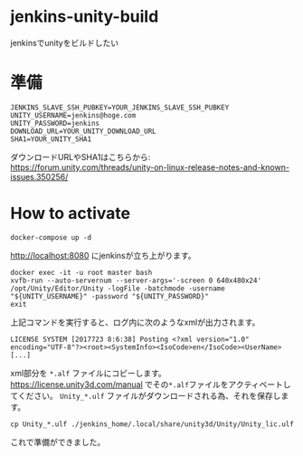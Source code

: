 # jenkins-unity-build
jenkinsでunityをビルドしたい

# 準備

``` .env
JENKINS_SLAVE_SSH_PUBKEY=YOUR_JENKINS_SLAVE_SSH_PUBKEY
UNITY_USERNAME=jenkins@hoge.com
UNITY_PASSWORD=jenkins
DOWNLOAD_URL=YOUR_UNITY_DOWNLOAD_URL
SHA1=YOUR_UNITY_SHA1
```

ダウンロードURLやSHA1はこちらから: <https://forum.unity.com/threads/unity-on-linux-release-notes-and-known-issues.350256/>

# How to activate

```
docker-compose up -d
```

<http://localhost:8080> にjenkinsが立ち上がります。

```
docker exec -it -u root master bash
xvfb-run --auto-servernum --server-args='-screen 0 640x480x24' /opt/Unity/Editor/Unity -logFile -batchmode -username "${UNITY_USERNAME}" -password "${UNITY_PASSWORD}"
exit
```

上記コマンドを実行すると、ログ内に次のようなxmlが出力されます。

```
LICENSE SYSTEM [2017723 8:6:38] Posting <?xml version="1.0" encoding="UTF-8"?><root><SystemInfo><IsoCode>en</IsoCode><UserName>[...]
```

xml部分を `*.alf` ファイルにコピーします。
<https://license.unity3d.com/manual> でその`*.alf`ファイルをアクティベートしてください。
`Unity_*.ulf` ファイルがダウンロードされる為、それを保存します。

```
cp Unity_*.ulf ./jenkins_home/.local/share/unity3d/Unity/Unity_lic.ulf
```

これで準備ができました。
